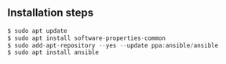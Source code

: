 ## Installation steps
``` groovy
$ sudo apt update
$ sudo apt install software-properties-common
$ sudo add-apt-repository --yes --update ppa:ansible/ansible
$ sudo apt install ansible
```
